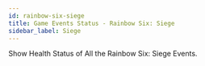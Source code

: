 ```yaml
---
id: rainbow-six-siege
title: Game Events Status - Rainbow Six: Siege
sidebar_label: Siege
---
```



Show Health Status of All the Rainbow Six: Siege Events.